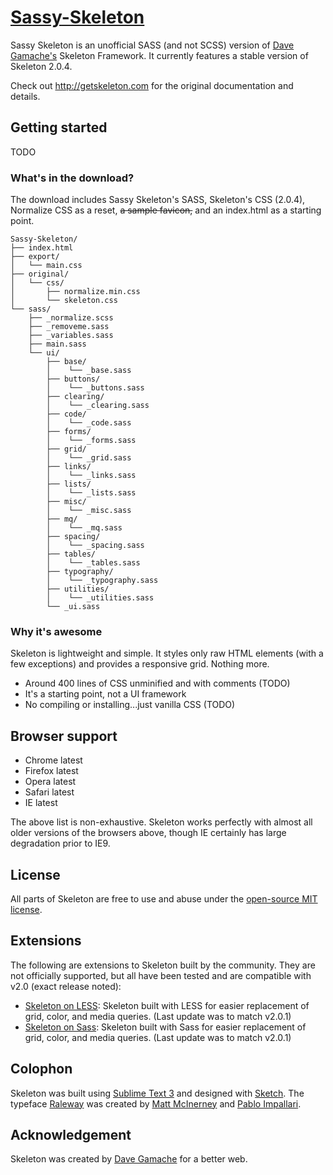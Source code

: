 # [Sassy-Skeleton](http://noahfenghom.com/sassy-skeleton)
Sassy Skeleton is an unofficial SASS (and not SCSS)  version of [Dave Gamache's](https://twitter.com/dhg) Skeleton Framework. It currently features a stable version of Skeleton 2.0.4.

Check out <http://getskeleton.com> for the original documentation and details.

## Getting started

TODO

### What's in the download?

The download includes Sassy Skeleton's SASS, Skeleton's CSS (2.0.4), Normalize CSS as a reset, ~~a sample favicon,~~ and an index.html as a starting point.

```
Sassy-Skeleton/
├── index.html
├── export/
│   └── main.css
├── original/
│   └── css/
│	    ├── normalize.min.css
│	    └── skeleton.css
└── sass/
    ├── _normalize.scss
    ├── _removeme.sass
    ├── _variables.sass
    ├── main.sass
    └── ui/
        ├── base/
        │    └── _base.sass
        ├── buttons/
        │    └── _buttons.sass
        ├── clearing/
        │    └── _clearing.sass
        ├── code/
        │    └── _code.sass
        ├── forms/
        │    └── _forms.sass
        ├── grid/
        │    └── _grid.sass
        ├── links/
        │    └── _links.sass
        ├── lists/
        │    └── _lists.sass
        ├── misc/
        │    └── _misc.sass
        ├── mq/
        │    └── _mq.sass
        ├── spacing/
        │    └── _spacing.sass
        ├── tables/
        │    └── _tables.sass
        ├── typography/
        │    └── _typography.sass
        ├── utilities/
        │    └── _utilities.sass
        └── _ui.sass

```

### Why it's awesome

Skeleton is lightweight and simple. It styles only raw HTML elements (with a few exceptions) and provides a responsive grid. Nothing more.
- Around 400 lines of CSS unminified and with comments (TODO)
- It's a starting point, not a UI framework
- No compiling or installing...just vanilla CSS (TODO)


## Browser support

- Chrome latest
- Firefox latest
- Opera latest
- Safari latest
- IE latest

The above list is non-exhaustive. Skeleton works perfectly with almost all older versions of the browsers above, though IE certainly has large degradation prior to IE9.


## License

All parts of Skeleton are free to use and abuse under the [open-source MIT license](https://github.com/dhg/Skeleton/blob/master/LICENSE.md).


## Extensions

The following are extensions to Skeleton built by the community. They are not officially supported, but all have been tested and are compatible with v2.0 (exact release noted):
- [Skeleton on LESS](https://github.com/whatsnewsaes/Skeleton-less): Skeleton built with LESS for easier replacement of grid, color, and media queries. (Last update was to match v2.0.1)
- [Skeleton on Sass](https://github.com/whatsnewsaes/Skeleton-Sass): Skeleton built with Sass for easier replacement of grid, color, and media queries. (Last update was to match v2.0.1)


## Colophon

Skeleton was built using [Sublime Text 3](http://www.sublimetext.com/3) and designed with [Sketch](http://bohemiancoding.com/sketch). The typeface [Raleway](http://www.google.com/fonts/specimen/Raleway) was created by [Matt McInerney](http://matt.cc/) and [Pablo Impallari](http://www.impallari.com/).


## Acknowledgement

Skeleton was created by [Dave Gamache](https://twitter.com/dhg) for a better web.
